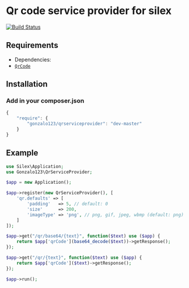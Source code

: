 Qr code service provider for silex
======================

[![Build Status](https://travis-ci.org/gonzalo123/qrserviceprovider.png?branch=master)](https://travis-ci.org/gonzalo123/qrserviceprovider)

## Requirements

* Dependencies:
 * [`QrCode`](https://github.com/endroid/QrCode)

## Installation

### Add in your composer.json

``` js
{
    "require": {
        "gonzalo123/qrserviceprovider": "dev-master"
    }
}
```
## Example

```php
use Silex\Application;
use Gonzalo123\QrServiceProvider;

$app = new Application();

$app->register(new QrServiceProvider(), [
    'qr.defaults' => [
        'padding'   => 5, // default: 0
        'size'      => 200,
        'imageType' => 'png', // png, gif, jpeg, wbmp (default: png)
    ]
]);

$app->get("/qr/base64/{text}", function($text) use ($app) {
    return $app['qrCode'](base64_decode($text))->getResponse();
});

$app->get("/qr/{text}", function($text) use ($app) {
    return $app['qrCode']($text)->getResponse();
});

$app->run();
```
